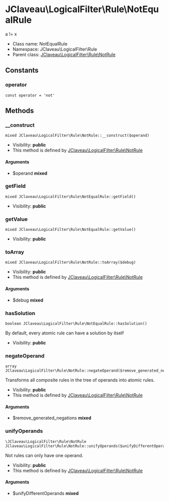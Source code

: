 JClaveau\LogicalFilter\Rule\NotEqualRule
===============

a != x




* Class name: NotEqualRule
* Namespace: JClaveau\LogicalFilter\Rule
* Parent class: [JClaveau\LogicalFilter\Rule\NotRule](JClaveau-LogicalFilter-Rule-NotRule.md)



Constants
----------


### operator

    const operator = 'not'







Methods
-------


### __construct

    mixed JClaveau\LogicalFilter\Rule\NotRule::__construct($operand)





* Visibility: **public**
* This method is defined by [JClaveau\LogicalFilter\Rule\NotRule](JClaveau-LogicalFilter-Rule-NotRule.md)


#### Arguments
* $operand **mixed**



### getField

    mixed JClaveau\LogicalFilter\Rule\NotEqualRule::getField()





* Visibility: **public**




### getValue

    mixed JClaveau\LogicalFilter\Rule\NotEqualRule::getValue()





* Visibility: **public**




### toArray

    mixed JClaveau\LogicalFilter\Rule\NotRule::toArray($debug)





* Visibility: **public**
* This method is defined by [JClaveau\LogicalFilter\Rule\NotRule](JClaveau-LogicalFilter-Rule-NotRule.md)


#### Arguments
* $debug **mixed**



### hasSolution

    boolean JClaveau\LogicalFilter\Rule\NotEqualRule::hasSolution()

By default, every atomic rule can have a solution by itself



* Visibility: **public**




### negateOperand

    array JClaveau\LogicalFilter\Rule\NotRule::negateOperand($remove_generated_negations)

Transforms all composite rules in the tree of operands into
atomic rules.



* Visibility: **public**
* This method is defined by [JClaveau\LogicalFilter\Rule\NotRule](JClaveau-LogicalFilter-Rule-NotRule.md)


#### Arguments
* $remove_generated_negations **mixed**



### unifyOperands

    \JClaveau\LogicalFilter\Rule\NotRule JClaveau\LogicalFilter\Rule\NotRule::unifyOperands($unifyDifferentOperands)

Not rules can only have one operand.



* Visibility: **public**
* This method is defined by [JClaveau\LogicalFilter\Rule\NotRule](JClaveau-LogicalFilter-Rule-NotRule.md)


#### Arguments
* $unifyDifferentOperands **mixed**


